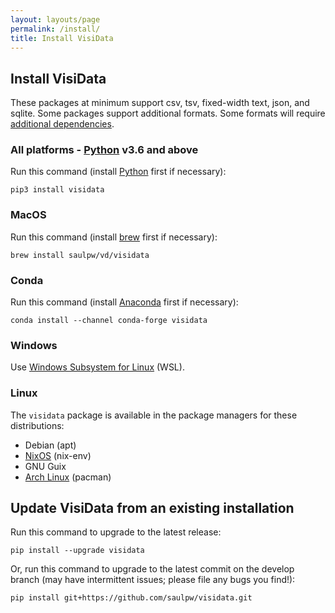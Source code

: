 ```yaml
---
layout: layouts/page
permalink: /install/
title: Install VisiData
---
```


## Install VisiData

These packages at minimum support csv, tsv, fixed-width text, json, and sqlite.
Some packages support additional formats.
Some formats will require [additional dependencies](/docs/formats/).

### All platforms - [Python](https://www.python.org/downloads/) v3.6 and above

Run this command (install [Python](https://www.python.org/downloads/) first if necessary):

```shell
pip3 install visidata
```

### MacOS

Run this command (install [brew](https://brew.sh) first if necessary):

```shell
brew install saulpw/vd/visidata
```

### Conda

Run this command (install [Anaconda](https://www.anaconda.com/products/distribution) first if necessary):

```shell
conda install --channel conda-forge visidata
```

### Windows

<!-- [Download Windows 64-bit .exe](/install/VisiData-v2.4.exe) (8MB)

Put this file on your desktop, and drop a .csv (or any other supported file format) onto it.

If you use VisiData a lot, you may want to buy [VisiData Max]() which can load Excel (xls) spreadsheets and Google Sheets and many other formats. -->

Use [Windows Subsystem for Linux](https://docs.microsoft.com/en-us/windows/wsl/) (WSL).

### Linux

The `visidata` package is available in the package managers for these distributions:

- Debian (apt)
- [NixOS](https://github.com/NixOS/nixpkgs/issues/48852) (nix-env)
- GNU Guix
- [Arch Linux](https://archlinux.org/packages/extra/any/visidata) (pacman)

## Update VisiData from an existing installation

Run this command to upgrade to the latest release:

```shell
pip install --upgrade visidata
```

Or, run this command to upgrade to the latest commit on the develop branch (may have intermittent issues; please file any bugs you find!):

```shell
pip install git+https://github.com/saulpw/visidata.git
```
